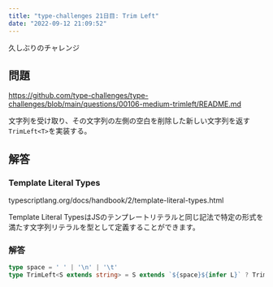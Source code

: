 ```yaml
---
title: "type-challenges 21日目: Trim Left"
date: "2022-09-12 21:09:52"
---
```


久しぶりのチャレンジ

## 問題

https://github.com/type-challenges/type-challenges/blob/main/questions/00106-medium-trimleft/README.md

文字列を受け取り、その文字列の左側の空白を削除した新しい文字列を返す`TrimLeft<T>`を実装する。

## 解答

### Template Literal Types

typescriptlang.org/docs/handbook/2/template-literal-types.html

Template Literal TypesはJSのテンプレートリテラルと同じ記法で特定の形式を満たす文字列リテラルを型として定義することができます。

### 解答

```typescript
type space = ' ' | '\n' | '\t'
type TrimLeft<S extends string> = S extends `${space}${infer L}` ? TrimLeft<L> : S
```



